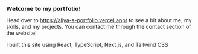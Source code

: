 𝗪𝗲𝗹𝗰𝗼𝗺𝗲 𝘁𝗼 𝗺𝘆 𝗽𝗼𝗿𝘁𝗳𝗼𝗹𝗶𝗼!

Head over to https://aliya-s-portfolio.vercel.app/ to see a bit about me, my skills, and my projects. 
You can contact me through the contact section of the website!

I built this site using React, TypeScript, Next.js, and Tailwind CSS
